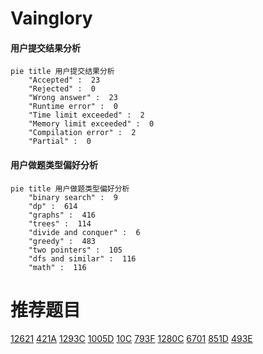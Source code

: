 # Vainglory

<!-- tabs:start -->



#### **用户提交结果分析**

```mermaid
pie title 用户提交结果分析
    "Accepted" :  23
    "Rejected" :  0
    "Wrong answer" :  23
    "Runtime error" :  0
    "Time limit exceeded" :  2
    "Memory limit exceeded" :  0
    "Compilation error" :  2
    "Partial" :  0
```

#### **用户做题类型偏好分析**

```mermaid
pie title 用户做题类型偏好分析
    "binary search" :  9
    "dp" :  614
    "graphs" :  416
    "trees" :  114
    "divide and conquer" :  6
    "greedy" :  483
    "two pointers" :  105
    "dfs and similar" :  116
    "math" :  116
```



<!-- tabs:end -->
# 推荐题目
[12621](https://codeforces.com/contest/1262/problem/1)
[421A](https://codeforces.com/contest/421/problem/A)
[1293C](https://codeforces.com/contest/1293/problem/C)
[1005D](https://codeforces.com/contest/1005/problem/D)
[10C](https://codeforces.com/contest/10/problem/C)
[793F](https://codeforces.com/contest/793/problem/F)
[1280C](https://codeforces.com/contest/1280/problem/C)
[6701](https://codeforces.com/contest/670/problem/1)
[851D](https://codeforces.com/contest/851/problem/D)
[493E](https://codeforces.com/contest/493/problem/E)
